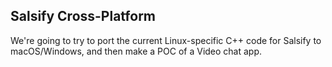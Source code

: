 ## Salsify Cross-Platform

We're going to try to port the current Linux-specific C++ code for Salsify to macOS/Windows, and then make a POC of a Video chat app.

